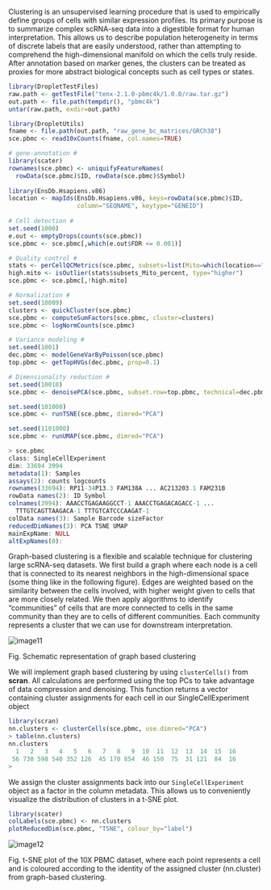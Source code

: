 Clustering is an unsupervised learning procedure that is used to empirically define groups of cells with similar expression profiles. Its primary purpose is to summarize complex scRNA-seq data into a digestible format for human interpretation. This allows us to describe population heterogeneity in terms of discrete labels that are easily understood, rather than attempting to comprehend the high-dimensional manifold on which the cells truly reside. After annotation based on marker genes, the clusters can be treated as proxies for more abstract biological concepts such as cell types or states.

```r
library(DropletTestFiles)
raw.path <- getTestFile("tenx-2.1.0-pbmc4k/1.0.0/raw.tar.gz")
out.path <- file.path(tempdir(), "pbmc4k")
untar(raw.path, exdir=out.path)

library(DropletUtils)
fname <- file.path(out.path, "raw_gene_bc_matrices/GRCh38")
sce.pbmc <- read10xCounts(fname, col.names=TRUE)

# gene-annotation #
library(scater)
rownames(sce.pbmc) <- uniquifyFeatureNames(
  rowData(sce.pbmc)$ID, rowData(sce.pbmc)$Symbol)
  
library(EnsDb.Hsapiens.v86)
location <- mapIds(EnsDb.Hsapiens.v86, keys=rowData(sce.pbmc)$ID, 
                   column="SEQNAME", keytype="GENEID")
                   
# Cell detection #
set.seed(1000)
e.out <- emptyDrops(counts(sce.pbmc))
sce.pbmc <- sce.pbmc[,which(e.out$FDR <= 0.001)]

# Quality control #
stats <- perCellQCMetrics(sce.pbmc, subsets=list(Mito=which(location=="MT")))
high.mito <- isOutlier(stats$subsets_Mito_percent, type="higher")
sce.pbmc <- sce.pbmc[,!high.mito]

# Normalization # 
set.seed(10009)
clusters <- quickCluster(sce.pbmc)
sce.pbmc <- computeSumFactors(sce.pbmc, cluster=clusters)
sce.pbmc <- logNormCounts(sce.pbmc)

# Variance modeling #
set.seed(1001)
dec.pbmc <- modelGeneVarByPoisson(sce.pbmc)
top.pbmc <- getTopHVGs(dec.pbmc, prop=0.1)

# Dimensionality reduction # 
set.seed(10010)
sce.pbmc <- denoisePCA(sce.pbmc, subset.row=top.pbmc, technical=dec.pbmc)

set.seed(101000)
sce.pbmc <- runTSNE(sce.pbmc, dimred="PCA")

set.seed(1101000)
sce.pbmc <- runUMAP(sce.pbmc, dimred="PCA")

> sce.pbmc
class: SingleCellExperiment 
dim: 33694 3994 
metadata(1): Samples
assays(2): counts logcounts
rownames(33694): RP11-34P13.3 FAM138A ... AC213203.1 FAM231B
rowData names(2): ID Symbol
colnames(3994): AAACCTGAGAAGGCCT-1 AAACCTGAGACAGACC-1 ...
  TTTGTCAGTTAAGACA-1 TTTGTCATCCCAAGAT-1
colData names(3): Sample Barcode sizeFactor
reducedDimNames(3): PCA TSNE UMAP
mainExpName: NULL
altExpNames(0):
```

Graph-based clustering is a flexible and scalable technique for clustering large scRNA-seq datasets. We first build a graph where each node is a cell that is connected to its nearest neighbors in the high-dimensional space (some thing like in the following figure). Edges are weighted based on the similarity between the cells involved, with higher weight given to cells that are more closely related. We then apply algorithms to identify “communities” of cells that are more connected to cells in the same community than they are to cells of different communities. Each community represents a cluster that we can use for downstream interpretation.

![image11](https://user-images.githubusercontent.com/85447250/212389295-f3b3ebf0-8b6e-480a-a337-31332b53daca.png)

Fig. Schematic representation of graph based clustering

We will implement graph based clustering by using `clusterCells()` from  **scran**. All calculations are performed using the top PCs to take advantage of data compression and denoising. This function returns a vector containing cluster assignments for each cell in our SingleCellExperiment object

```r
library(scran)
nn.clusters <- clusterCells(sce.pbmc, use.dimred="PCA")
> table(nn.clusters)
nn.clusters
  1   2   3   4   5   6   7   8   9  10  11  12  13  14  15  16 
 56 730 598 540 352 126  45 170 854  46 150  75  31 121  84  16 
> 
```
We assign the cluster assignments back into our `SingleCellExperiment` object as a factor in the column metadata. This allows us to conveniently visualize the distribution of clusters in a t-SNE plot.

```r
library(scater)
colLabels(sce.pbmc) <- nn.clusters
plotReducedDim(sce.pbmc, "TSNE", colour_by="label")
```

![image12](https://user-images.githubusercontent.com/85447250/212417830-55f5c690-a382-4d8e-ab85-f314771368eb.png)

Fig. t-SNE plot of the 10X PBMC dataset, where each point represents a cell and is coloured according to the identity of the assigned cluster (nn.cluster) from graph-based clustering.






